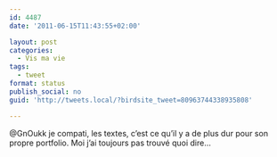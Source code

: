 ```yaml
---
id: 4487
date: '2011-06-15T11:43:55+02:00'

layout: post
categories:
  - Vis ma vie
tags:
  - tweet
format: status
publish_social: no
guid: 'http://tweets.local/?birdsite_tweet=80963744338935808'

---
```


@GnOukk je compati, les textes, c’est ce qu’il y a de plus dur pour son propre portfolio. Moi j’ai toujours pas trouvé quoi dire…